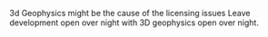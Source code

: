 3d Geophysics might be the cause of the licensing issues
Leave development open over night with 3D geophysics open over night.